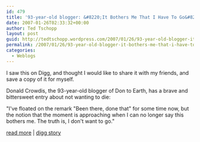 ```yaml
---
id: 479
title: '93-year-old blogger: &#8220;It Bothers Me That I Have To Go&#8221;'
date: 2007-01-26T02:33:32+00:00
author: Ted Tschopp
layout: post
guid: http://tedtschopp.wordpress.com/2007/01/26/93-year-old-blogger-it-bothers-me-that-i-have-to-go/
permalink: /2007/01/26/93-year-old-blogger-it-bothers-me-that-i-have-to-go/
categories:
  - Weblogs
---
```

I saw this on Digg, and thought I would like to share it with my friends, and save a copy of it for myself. 

Donald Crowdis, the 93-year-old blogger of Don to Earth, has a brave and bittersweet entry about not wanting to die:
  
"I've floated on the remark "Been there, done that" for some time now, but the notion that the moment is approaching when I can no longer say this bothers me. The truth is, I don't want to go."

[read more](http://dontoearth.blogspot.com/2007/01/it-bothers-me-that-i-have-to-go.html)&#160;|&#160;[digg story](http://digg.com/offbeat_news/93_year_old_blogger_It_Bothers_Me_That_I_Have_To_Go)